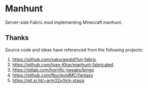 ﻿# Manhunt
Server-side Fabric mod implementing Minecraft manhunt.

## Thanks
Source code and ideas have referenced from the following projects:
1. https://github.com/sakurawald/fuji-fabric
2. https://github.com/Ivan-Khar/manhunt-fabricated
3. https://gitlab.com/horrific-tweaks/bingo
4. https://github.com/NucleoidMC/fantasy
5. https://git.sr.ht/~arm32x/tick-stasis
